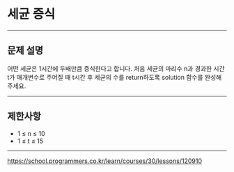 # 세균 증식

---

## 문제 설명

어떤 세균은 1시간에 두배만큼 증식한다고 합니다. 처음 세균의 마리수 n과 경과한 시간 t가 매개변수로 주어질 때 t시간 후 세균의 수를 return하도록 solution 함수를 완성해주세요.

---

## 제한사항

- 1 ≤ n ≤ 10
- 1 ≤ t ≤ 15

---

https://school.programmers.co.kr/learn/courses/30/lessons/120910
